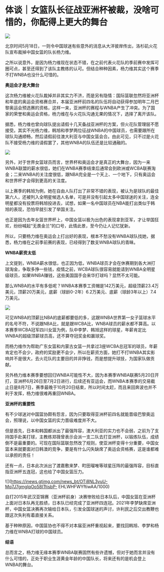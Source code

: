 # 体谈｜女篮队长征战亚洲杯被裁，没啥可惜的，你配得上更大的舞台

![](https://inews.gtimg.com/news_bt/OWFrjUFHz7NgyzmW9e58OlTcAGwOLYT3l7XP2F4xJHsKQAA/1000)

北京时间5月18日，一则令中国球迷有些意外的消息从大洋彼岸传出，洛杉矶火花队宣布裁掉中国女篮的队长杨力维。

之所以说意外，是因为杨力维现在状态不错，在之前代表火花队的季前赛中发挥可圈可点，甚至还得到了该队主教练的认可。但结合种种因素，杨力维其实这个赛季不打WNBA也没什么可惜的。

**奥运会才是大舞台**

这次杨力维被火花队裁掉并非其实力不济，而是另有隐情：国际篮联忽然将亚洲杯和年底的奥运会资格赛合并，本届亚洲杯前四名的队伍将自动获得参加明年二月巴黎奥运会预选赛的资格，这样一来，亚洲杯的赛程与WNBA产生了冲突。为了国家的荣誉和奥运会资格，杨力维在与火花队沟通无果的情况下，选择了离开该队。

据悉，杨力维也曾向球队提出请假十几天备战亚洲杯的方案，但火花队管理层不愿接受。其实不光杨力维，韩旭和李梦两位征战WNBA的中国球员，也需要跟所在球队沟通顺畅，然后请假前往澳大利亚与中国女篮会合。由此可见，只不过是火花队不接受杨力维的请假罢了，其他WNBA的队伍还是比较通融的。

![](https://inews.gtimg.com/news_bt/OGeNliMIDevwJhrdBv4CiH9SuvI5x67-AvUuvm8u_U4kIAA/1000)

另外，对于世界女篮球员而言，世界杯和奥运会才是真正的大舞台，因为一来WNBA联盟的薪水很低，她们在WNBA赛季结束后通常会到欧洲或WCBA联赛淘金；二来WNBA的关注度很低，跟NBA完全是一个天上、一个地下，只有奥运会和世界杯才会得到更高的关注度。

以上赛季的韩旭为例，她在自由人队打出了非常不错的表现，被认为是球队的最佳第六人，还被列入全明星候选人名单，可是并没有引起太多中国球迷的关注，连全明星都没有投票将韩旭投进去，试想，如果一名中国球员在NBA能打出类似于韩旭的表现，恐怕早就引发了举国关注。

也正是因为去年女篮世界杯上，中国女篮以极为出色的表现拿到亚军，才让举国狂欢，纷纷喊起“无畏金兰”的口号，此情此景，至今仍让人记忆犹新。

所以，只要杨力维在奥运会上打出好的表现，根本不愁没有WNBA球队找她，据悉，杨力维在之前季前赛的表现，已经得到了数支WNBA球队的青睐。

**WNBA薪资太低**

上文提到，WNBA薪水很低，也正因为低，WNBA球员才会在休赛期到各大洲打球淘金，争取多挣一些钱，疫情之前，WCBA球队很容易就能请到WNBA全明星级球员，如果WNBA赚钱，这些美国国手会来华打球吗？显然不太可能。

那么WNBA的水平有多低呢？WNBA本赛季工资帽是142万美元，超级顶薪23.4万美元，顶薪20万美元，底薪（球龄0-2年）6.2万美元、底薪（球龄3年以上）7.4万美元。

![](https://inews.gtimg.com/news_bt/OGanYIbI9K_tdJ1C6KwrHKPluCTi6fYApPPuZiocd6vSwAA/1000)

可见WNBA的顶薪比NBA的底薪都要低的多，这跟WNBA世界第一女子篮球水平的名号不符，不说跟NBA比，就是跟WCBA比，WNBA球员的薪水都不算高。以本赛季WCBA冠军四川女篮为例，队中李梦、韩旭这样的球星，年薪肯定比WNBA的超级顶薪球员高，还不算夺冠奖金和赢球奖。

而杨力维作为帮助广东女篮和内蒙古女篮一共拿过3座WCBA总冠军的球员，年薪肯定也不会少，政府的奖励更不会少，所以在薪资方面，她打不打WNBA其实影响并不是很大，去火花队的主要目的并非挣钱，而是想提升球技，为国家队做贡献。

另外杨力维本赛季要想回归WNBA可能性不大，因为本赛季WNBA联赛5月20日开打，亚洲杯6月26日至7月2日进行，后续还有亚运会，而WNBA本赛季的交易截止日是8月7日，赛季最晚于10月20日结束，所以时间太赶，而且来回奔波也并不利于发挥，杨力维很难再重回WNBA。

**亚洲杯的重要性**

有不少球迷对中国篮协颇有怨言，因为只要取得亚洲杯前四名就能晋级巴黎奥运会，照理说，以中国女篮的实力晋级难度并不大。

但是首先，日本和韩国都派出了最强阵容，澳大利亚的实力也不会弱，之前为了支持国手赴美打球，主教练郑薇曾表示会派一支二队去打亚洲杯，以锻炼队伍，成绩倒不是最重要的。可现在国际篮联忽然改了规则，使亚洲杯变得十分重要，中国女篮本来就要面对日韩澳的竞争，要是有什么闪失缺席了奥运会资格赛，这是谁都难以承担的责任！

还有一点，日本此次派出了渡嘉敷来梦、町田瑠唯等球星压阵的最强阵容，目标直指亚洲杯五连冠，这也给了中国女篮压力。

![](https://inews.gtimg.com/news_bt/OTi8NL3yuU-Mq7J7gmglqOo58ITtjsbP-
EHLWHFWYftiwAA/1000)

自打2015年武汉亚锦赛（亚洲杯前身）决赛惨败给日本队后，中国女篮在亚洲杯上面对日本队再无胜绩，日本队已经完成了亚洲杯四连冠。2021年李梦缺席亚洲杯，中国女篮决赛再次输给日本队，引发全国球迷的声讨，许利民之后交出教鞭也跟这次失利有着直接关系。

基于种种原因，中国篮协也不得不对本届亚洲杯重视起来，要找回韩旭、李梦和杨力维在WNBA打球的中国球员。

**结语**

总而言之，杨力维无缘本赛季WNBA联赛固然有些许遗憾，但对于她而言并没有什么可惜的，正处于职业生涯黄金年龄的中国队长，将来还有的是机会登上WNBA的舞台。


